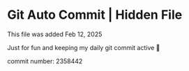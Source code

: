 # Git Auto Commit | Hidden File

This file was added Feb 12, 2025

Just for fun and keeping my daily git commit active 🤪

commit number: 2358442
